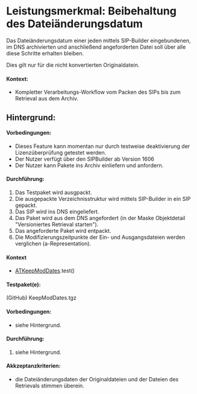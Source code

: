 # Leistungsmerkmal: Beibehaltung des Dateiänderungsdatum

Das Dateiänderungsdatum einer jeden mittels SIP-Builder eingebundenen, im DNS archivierten und anschließend angeforderten Datei soll über alle diese Schritte erhalten bleiben.

Dies gilt nur für die nicht konvertierten Originaldatein.

#### Kontext:

* Kompletter Verarbeitungs-Workflow vom Packen des SIPs bis zum Retrieval aus dem Archiv.

## Hintergrund:

#### Vorbedingungen:

* Dieses Feature kann momentan nur durch testweise deaktivierung der Lizenzüberprüfung getestet werden.
* Der Nutzer verfügt über den SIPBuilder ab Version 1606
* Der Nutzer kann Pakete ins Archiv einliefern und anfordern.

#### Durchführung:

1. Das Testpaket wird ausgpackt.
1. Die ausgepackte Verzeichnisstruktur wird mittels SIP-Builder in ein SIP gepackt.
1. Das SIP wird ins DNS eingeliefert.
1. Das Paket wird aus dem DNS angefordert (in der Maske Objektdetail "Versioniertes Retrieval starten").
1. Das angeforderte Paket wird entpackt.
1. Die Modifizierungszeitpunkte der Ein- und Ausgangsdateien werden verglichen (a-Representation).


#### Kontext

* [ATKeepModDates](../../test/java/de/uzk/hki/da/at/ATKeepModDates.java).test()

#### Testpaket(e):

(GitHub) KeepModDates.tgz

#### Vorbedingungen:

* siehe Hintergrund.

#### Durchführung:

1. siehe Hintergrund.

#### Akkzeptanzkriterien:

* die Dateiänderungsdaten der Originaldateien und der Dateien des Retrievals stimmen überein.


